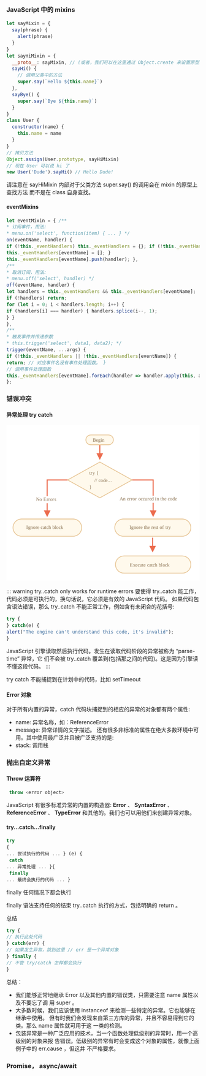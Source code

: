 ### JavaScript 中的 mixins

```js
let sayMixin = {
  say(phrase) {
    alert(phrase)
  }
}
let sayHiMixin = {
  __proto__: sayMixin, // (或者，我们可以在这里通过 Object.create 来设置原型。)
  sayHi() {
    // 调用父类中的方法
    super.say(`Hello ${this.name}`)
  },
  sayBye() {
    super.say(`Bye ${this.name}`)
  }
}
class User {
  constructor(name) {
    this.name = name
  }
}
// 拷贝方法
Object.assign(User.prototype, sayHiMixin)
// 现在 User 可以说 hi 了
new User('Dude').sayHi() // Hello Dude!
```

请注意在 sayHiMixin 内部对于父类方法 super.say() 的调用会在 mixin 的原型上查找方法 而不是在 class 自身查找。

#### eventMixins

```js
let eventMixin = { /**
* 订阅事件，用法:
* menu.on('select', function(item) { ... } */
on(eventName, handler) {
if (!this._eventHandlers) this._eventHandlers = {}; if (!this._eventHandlers[eventName]) {
this._eventHandlers[eventName] = []; }
this._eventHandlers[eventName].push(handler); },
/**
* 取消订阅，用法:
* menu.off('select', handler) */
off(eventName, handler) {
let handlers = this._eventHandlers && this._eventHandlers[eventName];
if (!handlers) return;
for (let i = 0; i < handlers.length; i++) {
if (handlers[i] === handler) { handlers.splice(i--, 1);
} }
},
/**
* 触发事件并传递参数
* this.trigger('select', data1, data2); */
trigger(eventName, ...args) {
if (!this._eventHandlers || !this._eventHandlers[eventName]) {
return; // 对应事件名没有事件处理函数。 }
// 调用事件处理函数
this._eventHandlers[eventName].forEach(handler => handler.apply(this, args)); }
};
```

### 错误冲突

#### 异常处理 try catch

<img src="./img/try_catch.png"/>

::: warning try..catch only works for runtime errors
要使得 try..catch 能工作，代码必须是可执行的，换句话说，它必须是有效的 JavaScript
代码。
如果代码包含语法错误，那么 try..catch 不能正常工作，例如含有未闭合的花括号:

```js
try { 
} catch(e) {
alert("The engine can't understand this code, it's invalid");
}
```

JavaScript 引擎读取然后执行代码。发生在读取代码阶段的异常被称为 “parse-time” 异常，它 们不会被 try..catch 覆盖到(包括那之间的代码)。这是因为引擎读不懂这段代码。
:::

try catch 不能捕捉到在计划中的代码，比如 setTimeout

#### Error 对象

对于所有内置的异常，catch 代码块捕捉到的相应的异常的对象都有两个属性:

- name: 异常名称，如：ReferenceError
- message: 异常详情的文字描述。
  还有很多非标准的属性在绝大多数环境中可用。其中使用最广泛并且被广泛支持的是:
- stack: 调用栈

### 抛出自定义异常

#### Throw 运算符

```js
 throw <error object>
```

JavaScript 有很多标准异常的内置的构造器: **Error** 、 **SyntaxError** 、 **ReferenceError** 、 **TypeError** 和其他的。我们也可以用他们来创建异常对象。

#### try...catch...finally

```js
try
{
... 尝试执行的代码 ... } (e) {
 catch
... 异常处理 ... }{
 finally
... 最终会执行的代码 ... }
```
finally 任何情况下都会执行

finally 语法支持任何的结束 try..catch 执行的方式，包括明确的 return 。

总结

```js
try {
// 执行此处代码
} catch(err) {
// 如果发生异常，跳到这里 // err 是一个异常对象
} finally {
// 不管 try/catch 怎样都会执行
}
```

总结：

* 我们能够正常地继承 Error 以及其他内置的错误类，只需要注意 name 属性以及不要忘了调 用 super 。  
* 大多数时候，我们应该使用 instanceof 来检测一些特定的异常。它也能够在继承中使用。 但有时我们会发现来自第三方库的异常，并且不容易得到它的类。那么 name 属性就可用于这 一类的检测。  
* 包装异常是一种广泛应用的技术，当一个函数处理低级别的异常时，用一个高级别的对象来报 告错误。低级别的异常有时会变成这个对象的属性，就像上面例子中的 err.cause ，但这并 不严格要求。

### Promise， async/await

